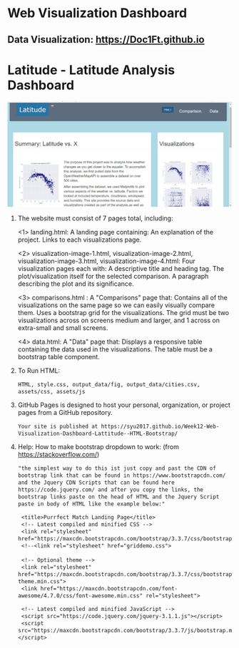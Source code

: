 # Web Visualization Dashboard
## Data Visualization: https://Doc1Ft.github.io

#  Latitude - Latitude Analysis Dashboard 


![picture](web.png)

1. The website must consist of 7 pages total, including:

   <1> landing.html:   A landing page containing:
       An explanation of the project.
       Links to each visualizations page.

   <2> visualization-image-1.html,
       visualization-image-2.html, 
       visualization-image-3.html,
       visualization-image-4.html:
        Four visualization pages each with:
        A descriptive title and heading tag.
        The plot/visualization itself for the selected comparison.
        A paragraph describing the plot and its significance.
        
     <3> comparisons.html : A "Comparisons" page that:
        Contains all of the visualizations on the same page so we can easily visually compare them.
        Uses a bootstrap grid for the visualizations.
        The grid must be two visualizations across on screens medium and larger, and 1 across on extra-small and small screens.
        
      <4> data.html:  A "Data" page that:
          Displays a responsive table containing the data used in the visualizations.
          The table must be a bootstrap table component.
                    
2. To Run HTML:

       HTML, style.css, output_data/fig, output_data/cities.csv, assets/css, assets/js

3. GitHub Pages is designed to host your personal, organization, or project pages from a GitHub repository.

       Your site is published at https://syu2017.github.io/Week12-Web-Visualization-Dashboard-Lattitude--HTML-Bootstrap/
       

4. Help:  How to make bootstrap dropdown to work: (from https://stackoverflow.com/)
       
       "the simplest way to do this ist just copy and past the CDN of bootstrap link that can be found in https://www.bootstrapcdn.com/ and the Jquery CDN Scripts that can be found here https://code.jquery.com/ and after you copy the links, the bootstrap links paste on the head of HTML and the Jquery Script paste in body of HTML like the example below:"

    <!DOCTYPE html>
    <html>
      <head>

        <title>Purrfect Match Landing Page</title>
        <!-- Latest compiled and minified CSS -->
        <link rel="stylesheet" href="https://maxcdn.bootstrapcdn.com/bootstrap/3.3.7/css/bootstrap.min.css">
        <!--<link rel="stylesheet" href="griddemo.css">

        <!-- Optional theme -->
        <link rel="stylesheet" href="https://maxcdn.bootstrapcdn.com/bootstrap/3.3.7/css/bootstrap-theme.min.css">
        <link href="https://maxcdn.bootstrapcdn.com/font-awesome/4.7.0/css/font-awesome.min.css" rel="stylesheet">

      </head>

      <body>

        <!-- Latest compiled and minified JavaScript -->
        <script src="https://code.jquery.com/jquery-3.1.1.js"></script>
        <script src="https://maxcdn.bootstrapcdn.com/bootstrap/3.3.7/js/bootstrap.min.js">      </script>    
      </body>
    </html>



